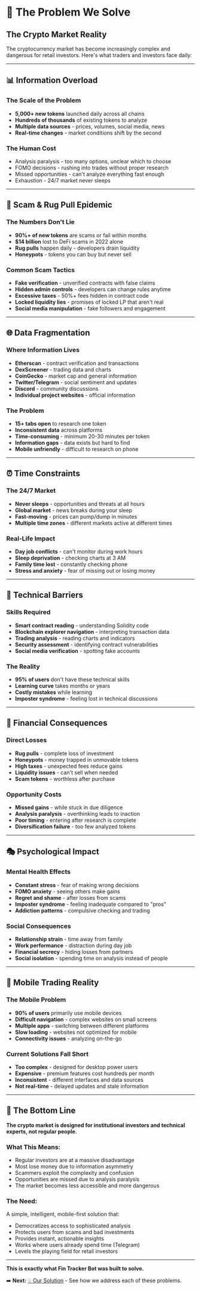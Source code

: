 # 🚨 The Problem We Solve

## The Crypto Market Reality

The cryptocurrency market has become increasingly complex and dangerous for retail investors. Here's what traders and investors face daily:

---

## 📊 Information Overload

### **The Scale of the Problem**

- **5,000+ new tokens** launched daily across all chains
- **Hundreds of thousands** of existing tokens to analyze
- **Multiple data sources** - prices, volumes, social media, news
- **Real-time changes** - market conditions shift by the second

### **The Human Cost**

- Analysis paralysis - too many options, unclear which to choose
- FOMO decisions - rushing into trades without proper research
- Missed opportunities - can't analyze everything fast enough
- Exhaustion - 24/7 market never sleeps

---

## 🎯 Scam & Rug Pull Epidemic

### **The Numbers Don't Lie**

- **90%+ of new tokens** are scams or fail within months
- **$14 billion** lost to DeFi scams in 2022 alone
- **Rug pulls** happen daily - developers drain liquidity
- **Honeypots** - tokens you can buy but never sell

### **Common Scam Tactics**

- **Fake verification** - unverified contracts with false claims
- **Hidden admin controls** - developers can change rules anytime
- **Excessive taxes** - 50%+ fees hidden in contract code
- **Locked liquidity lies** - promises of locked LP that aren't real
- **Social media manipulation** - fake followers and engagement

---

## 🌐 Data Fragmentation

### **Where Information Lives**

- **Etherscan** - contract verification and transactions
- **DexScreener** - trading data and charts
- **CoinGecko** - market cap and general information
- **Twitter/Telegram** - social sentiment and updates
- **Discord** - community discussions
- **Individual project websites** - official information

### **The Problem**

- **15+ tabs open** to research one token
- **Inconsistent data** across platforms
- **Time-consuming** - minimum 20-30 minutes per token
- **Information gaps** - data exists but hard to find
- **Mobile unfriendly** - difficult to research on phone

---

## ⏰ Time Constraints

### **The 24/7 Market**

- **Never sleeps** - opportunities and threats at all hours
- **Global market** - news breaks during your sleep
- **Fast-moving** - prices can pump/dump in minutes
- **Multiple time zones** - different markets active at different times

### **Real-Life Impact**

- **Day job conflicts** - can't monitor during work hours
- **Sleep deprivation** - checking charts at 3 AM
- **Family time lost** - constantly checking phone
- **Stress and anxiety** - fear of missing out or losing money

---

## 🔧 Technical Barriers

### **Skills Required**

- **Smart contract reading** - understanding Solidity code
- **Blockchain explorer navigation** - interpreting transaction data
- **Trading analysis** - reading charts and indicators
- **Security assessment** - identifying contract vulnerabilities
- **Social media verification** - spotting fake accounts

### **The Reality**

- **95% of users** don't have these technical skills
- **Learning curve** takes months or years
- **Costly mistakes** while learning
- **Imposter syndrome** - feeling lost in technical discussions

---

## 💸 Financial Consequences

### **Direct Losses**

- **Rug pulls** - complete loss of investment
- **Honeypots** - money trapped in unmovable tokens
- **High taxes** - unexpected fees reduce gains
- **Liquidity issues** - can't sell when needed
- **Scam tokens** - worthless after purchase

### **Opportunity Costs**

- **Missed gains** - while stuck in due diligence
- **Analysis paralysis** - overthinking leads to inaction
- **Poor timing** - entering after research is complete
- **Diversification failure** - too few analyzed tokens

---

## 🎭 Psychological Impact

### **Mental Health Effects**

- **Constant stress** - fear of making wrong decisions
- **FOMO anxiety** - seeing others make gains
- **Regret and shame** - after losses from scams
- **Imposter syndrome** - feeling inadequate compared to "pros"
- **Addiction patterns** - compulsive checking and trading

### **Social Consequences**

- **Relationship strain** - time away from family
- **Work performance** - distraction during day job
- **Financial secrecy** - hiding losses from partners
- **Social isolation** - spending time on analysis instead of people

---

## 📱 Mobile Trading Reality

### **The Mobile Problem**

- **90% of users** primarily use mobile devices
- **Difficult navigation** - complex websites on small screens
- **Multiple apps** - switching between different platforms
- **Slow loading** - websites not optimized for mobile
- **Connectivity issues** - analyzing on-the-go

### **Current Solutions Fall Short**

- **Too complex** - designed for desktop power users
- **Expensive** - premium features cost hundreds per month
- **Inconsistent** - different interfaces and data sources
- **Not real-time** - delayed updates and stale information

---

## 🚨 The Bottom Line

**The crypto market is designed for institutional investors and technical experts, not regular people.**

### **What This Means:**

- Regular investors are at a massive disadvantage
- Most lose money due to information asymmetry
- Scammers exploit the complexity and confusion
- Opportunities are missed due to analysis paralysis
- The market becomes less accessible and more dangerous

### **The Need:**

A simple, intelligent, mobile-first solution that:

- Democratizes access to sophisticated analysis
- Protects users from scams and bad investments
- Provides instant, actionable insights
- Works where users already spend time (Telegram)
- Levels the playing field for retail investors

---

**This is exactly what Fin Tracker Bot was built to solve.**

➡️ **Next:** [💡 Our Solution](solution.md) - See how we address each of these problems.
